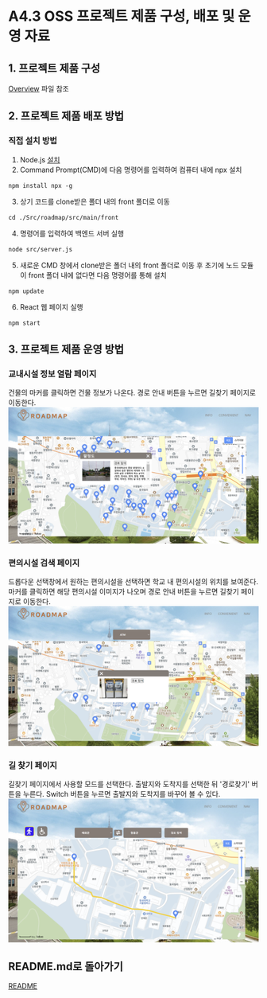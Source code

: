 # A4.3 OSS 프로젝트 제품 구성, 배포 및 운영 자료  

## 1. 프로젝트 제품 구성

[Overview](https://github.com/CSID-DGU/2024-1-OSSProj-SOUP-10/blob/main/Src/Overview.md) 파일 참조
  
## 2. 프로젝트 제품 배포 방법  

### 직접 설치 방법
1. Node.js [설치](https://nodejs.org/en/download)  
2. Command Prompt(CMD)에 다음 명령어를 입력하여 컴퓨터 내에 npx 설치
```
npm install npx -g
```
3. 상기 코드를 clone받은 폴더 내의 front 폴더로 이동
```
cd ./Src/roadmap/src/main/front
```
4. 명령어를 입력하여 백엔드 서버 실행
```
node src/server.js
```
5. 새로운 CMD 창에서 clone받은 폴더 내의 front 폴더로 이동 후 초기에 노드 모듈이 front 폴더 내에 없다면 다음 명령어를 통해 설치
```
npm update
```
6. React 웹 페이지 실행
```
npm start
```

## 3. 프로젝트 제품 운영 방법  

### 교내시설 정보 열람 페이지
건물의 마커를 클릭하면 건물 정보가 나온다. 경로 안내 버튼을 누르면 길찾기 페이지로 이동한다.  
<img width="550" alt="image" src="https://github.com/CSID-DGU/2024-1-OSSProj-SOUP-10/blob/main/Doc/ReferenceImages/building_page.png">  

### 편의시설 검색 페이지
드롭다운 선택창에서 원하는 편의시설을 선택하면 학교 내 편의시설의 위치를 보여준다. 마커를 클릭하면 해당 편의시설 이미지가 나오며 경로 안내 버튼을 누르면 길찾기 페이지로 이동한다.  
<img width="550" alt="image" src="https://github.com/CSID-DGU/2024-1-OSSProj-SOUP-10/blob/main/Doc/ReferenceImages/conv_page.png">  

### 길 찾기 페이지
길찾기 페이지에서 사용할 모드를 선택한다. 출발지와 도착지를 선택한 뒤 '경로찾기' 버튼을 누른다. Switch 버튼을 누르면 출발지와 도착지를 바꾸어 볼 수 있다.  
<img width="550" alt="image" src="https://github.com/CSID-DGU/2024-1-OSSProj-SOUP-10/blob/main/Doc/ReferenceImages/nav_page.png">  

## README.md로 돌아가기
[README](https://github.com/CSID-DGU/2024-1-OSSProj-SOUP-10/blob/main/README.md)